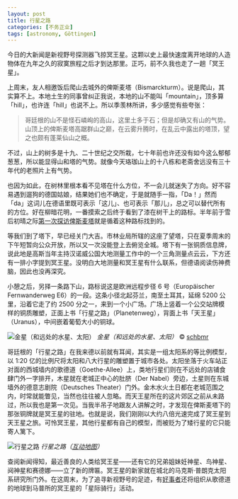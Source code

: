 ```yaml
---
layout: post
title: 行星之路
categories: [不务正业]
tags: [astronomy, Göttingen]
---
```


今日的大新闻是新视野号探测器飞掠冥王星。这颗以史上最快速度离开地球的人造物体在九年之久的寂寞旅程之后才到达那里。正巧，前不久我也走了一趟「冥王星」。

上周末，友人相邀饭后爬山去城外的俾斯麦塔（Bismarckturm）。说是爬山，其实算不上。本地土生的同事曾纠正我说，本地的山不能叫「mountain」，顶多算「hill」，也许连「hill」也说不上。所以季羡林所讲，多少感觉有些夸张：

> 哥廷根的山不是怪石嶙峋的高山，这里土多于石；但是却确又有山的气势。山顶上的俾斯麦塔高踞群山之巅，在云雾升腾时，在乱云中露出的塔顶，望之也颇有蓬莱仙山之概。

不过，山上的树多是十九、二十世纪之交所栽，七十年前也许还没有如今这么郁郁葱葱，所以能显得山和塔的气势。就像今天珞珈山上的十八栋和老斋舍远没有三十年代的老照片上有气势。

也因为如此，在树林里根本看不见塔在什么方位，不一会儿就迷失了方向。好不容易遇到遛狗的德国姑娘，结果她们也不确定，于是就随手一指，「Da！」然而「da」这词儿在德语里既可表示「这儿」、也可表示「那儿」，总之可以替代所有的方位。好在柳暗花明，一番摸索之后终于看到了漆在树干上的路标。半年前于雪后初晴之际[第一次探访俾斯麦塔](https://instagram.com/p/y4KvwKgWsm/)就是循着这种路标找到的。

等我们到了塔下，早已经关门大吉。市林业局所辖的这座了望塔，只在夏季周末的下午短暂向公众开放，所以又一次没能登上去俯览全城。塔下有一张铜质信息牌，说此地是高斯当年主持汉诺威公国大地测量工作中的一个三角测量点云云，下方还有一排小字提到冥王星。没明白大地测量和冥王星有什么联系，但德语阅读伤神费脑，因此也没再深究。

小憩之后，另择一条路下山，路标说这是欧洲远程步径 6 号（Europäischer Fernwanderweg E6）的一段。这条小径北起芬兰，南至土耳其，延绵 5200 公里，沿着它走了约 2500 分之一，来到一个小广场。广场上竖着一个公交站牌模样的铜质雕塑，正面上书「行星之路」（Planetenweg），背面上书「天王星」（Uranus），中间嵌着葡萄大小的铜球。

![金星（和远处的水星、太阳）](http://ww3.sinaimg.cn/large/abb3ee10gw1eu441k7w76j215o0v94kv.jpg)
_金星（和远处的水星、太阳）_ © [schbmr](https://www.flickr.com/photos/schbmr/sets/72157630408000440)

哥廷根的「行星之路」在我来德以前就有耳闻，其实是一组太阳系的等比例模型，以 1:20 亿的比例尺将太阳和八大行星的雕塑置于城市各处。太阳坐落于火车站正对面的西城墙内的歌德道（Goethe-Allee）上，类地行星们则在不远处的店铺食肆门外一字排开，木星就在老城正中心的肚脐（Der Nabel）旁边，土星则在东城墙外的德意志剧院（Deutsches Theater）门外。金木水火土日都在老城范围之内，时常就能瞥见，当然也往往被人忽略。而天王星所在的这片郊区之前从未路过，所以我也是第一次见。当我半吊子地跟友人讲解之时，才发现在俾斯麦塔下的那张铜牌就是冥王星的驻地。也就是说，我们刚刚以大约八倍光速完成了冥王星到天王星之旅。可怜冥王星，其他行星都有自己的模型，而被贬为了矮行星的它只能寄人篱下。

![行星之路](http://ww1.sinaimg.cn/large/abb3ee10gw1eyu7sjfa6lj21j00zkdo2.jpg)
_行星之路（[互动地图](https://www.google.com/maps/d/viewer?mid=zjBkW_riryyw.k8zQsSGG3ogE)）_

查阅新闻得知，最近善良的人类给冥王星——还有它的兄弟姐妹妊神星、鸟神星、阋神星和赛德娜——立了新的牌匾。冥王星的新家就在城北的马克斯·普朗克太阳系研究所门外。在这周末，为了追寻新视野号的足迹，有[好事者](http://www.planetarium-goettingen.de/)还将组织从歌德道的地球到马普所的冥王星的「星际骑行」活动。
